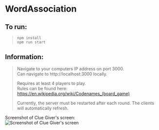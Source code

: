 ﻿# WordAssociation

## To run:
> ```
> npm install  
> npm run start  
> ```

## Information:
> Navigate to your computers IP address on port 3000.  
> Can navigate to http://localhost:3000 locally.  
>
> Requires at least 4 players to play.  
> Rules can be found here: https://en.wikipedia.org/wiki/Codenames_(board_game)  
>
> Currently, the server must be restarted after each round. The clients will automatically refresh.  

Screenshot of Clue Giver's screen:  
![Screenshot of Clue Giver's screen](https://i.imgur.com/4LAbLQz.png)  

